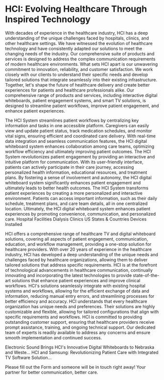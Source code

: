 # HCI: Evolving Healthcare Through Inspired Technology

With decades of experience in the healthcare industry, HCI has a deep understanding of the unique challenges faced by hospitals, clinics, and other healthcare settings.
We have witnessed the evolution of healthcare technology and have consistently adapted our solutions to meet the changing needs of the industry. Our comprehensive suite of products and services is designed to address the complex communication requirements of modern healthcare environments.
What sets HCI apart is our unwavering commitment to innovation, reliability, and customer satisfaction. We work closely with our clients to understand their specific needs and develop tailored solutions that integrate seamlessly into their existing infrastructure.
Together, let's shape the future of healthcare delivery and create better experiences for patients and healthcare professionals alike.
Our comprehensive range of products and services, including interactive digital whiteboards, patient engagement systems, and smart TV solutions, is designed to streamline patient workflows, improve patient engagement, and enhance patient experiences.

The HCI System streamlines patient workflows by centralizing key information and tasks in one accessible platform.
Caregivers can easily view and update patient status, track medication schedules, and monitor vital signs, ensuring efficient and coordinated care delivery.
With real-time data integration and seamless communication features, the HCI digital whiteboard system enhances collaboration among care teams, optimizing workflow efficiency and ultimately improving patient outcomes.
The HCI System revolutionizes patient engagement by providing an interactive and intuitive platform for communication.
With its user-friendly interface, patients can actively participate in their care journey, accessing personalized health information, educational resources, and treatment plans.
By fostering a sense of involvement and autonomy, the HCI digital whiteboard system significantly enhances patient engagement and ultimately leads to better health outcomes.
The HCI System transforms patient experiences by creating a more personalized and interactive environment.
Patients can access important information, such as their daily schedule, treatment plans, and care team details, all in one centralized location.
Ultimately, the HCI digital whiteboard system enhances patient experiences by promoting convenience, communication, and personalized care.
Hospital Facilities
Dialysis Clinics
US States & Countries
Devices Installed

HCI offers a comprehensive range of healthcare TV and digital whiteboard solutions, covering all aspects of patient engagement, communication, education, and workflow management, providing a one-stop solution for healthcare providers.
With over 20 years of experience in the healthcare industry, HCI has developed a deep understanding of the unique needs and challenges faced by healthcare organizations, allowing them to deliver tailored solutions that address specific requirements.
HCI is at the forefront of technological advancements in healthcare communication, continually innovating and incorporating the latest technologies to provide state-of-the-art solutions that enhance patient experiences and improve clinical workflows.
HCI's solutions seamlessly integrate with existing hospital systems and workflows, allowing for the efficient exchange of data and information, reducing manual entry errors, and streamlining processes for better efficiency and accuracy.
HCI understands that every healthcare organization has unique needs and preferences. Their solutions are highly customizable and flexible, allowing for tailored configurations that align with specific requirements and workflows.
HCI is committed to providing outstanding customer support, ensuring that healthcare providers receive prompt assistance, training, and ongoing technical support. Our dedicated team of experts is readily available to address any concerns and ensure smooth implementation and continued success.

Electronic Sound Brings HCI's Innovative Digital Whiteboards to Nebraska and Weste…
HCI and Samsung: Revolutionizing Patient Care with Integrated TV Software Solution…

Please fill out the Form and someone will be in touch right away!
Your partner for better communication, better care.